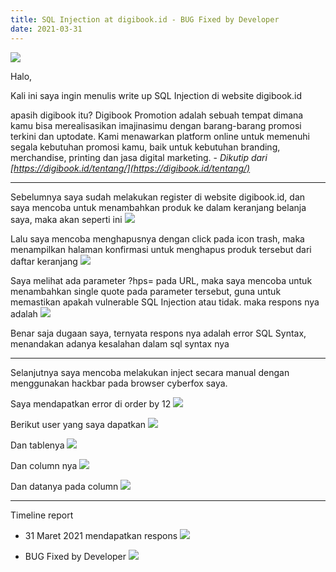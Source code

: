 ```yaml
---
title: SQL Injection at digibook.id - BUG Fixed by Developer
date: 2021-03-31
---
```


![](https://competent-cori-57d622.netlify.app/digibook/Screenshot_11.png)

Halo,

Kali ini saya ingin menulis write up SQL Injection di website digibook.id

apasih digibook itu? 
Digibook Promotion adalah sebuah tempat dimana kamu bisa merealisasikan imajinasimu dengan barang-barang promosi terkini dan uptodate. Kami menawarkan platform online untuk memenuhi segala kebutuhan promosi kamu, baik untuk kebutuhan branding, merchandise, printing dan jasa digital marketing. - *Dikutip dari [https://digibook.id/tentang/](https://digibook.id/tentang/)*

___

Sebelumnya saya sudah melakukan register di website digibook.id, dan saya mencoba untuk menambahkan produk ke dalam keranjang belanja saya, maka akan seperti ini
![](https://competent-cori-57d622.netlify.app/digibook/Screenshot_12.png)

Lalu saya mencoba menghapusnya dengan click pada icon trash, maka menampilkan halaman konfirmasi untuk menghapus produk tersebut dari daftar keranjang
![](https://competent-cori-57d622.netlify.app/digibook/Screenshot_13.png)

Saya melihat ada parameter ?hps= pada URL, maka saya mencoba untuk menambahkan single quote pada parameter tersebut, guna untuk memastikan apakah vulnerable SQL Injection atau tidak. maka respons nya adalah
![](https://competent-cori-57d622.netlify.app/digibook/Screenshot_14.png)

Benar saja dugaan saya, ternyata respons nya adalah error SQL Syntax, menandakan adanya kesalahan dalam sql syntax nya

___

Selanjutnya saya mencoba melakukan inject secara manual dengan menggunakan hackbar pada browser cyberfox saya.

Saya mendapatkan error di order by 12
![](https://competent-cori-57d622.netlify.app/digibook/Screenshot_15.png)

Berikut user yang saya dapatkan
![](https://competent-cori-57d622.netlify.app/digibook/Screenshot_17.png)

Dan tablenya
![](https://competent-cori-57d622.netlify.app/digibook/Screenshot_18.png)

Dan column nya
![](https://competent-cori-57d622.netlify.app/digibook/Screenshot_19.png)

Dan datanya pada column
![](https://competent-cori-57d622.netlify.app/digibook/000013.png)

___

Timeline report

- 31 Maret 2021 mendapatkan respons
![](https://competent-cori-57d622.netlify.app/digibook/IMG_20210404_114849.jpg)

- BUG Fixed by Developer
![](https://competent-cori-57d622.netlify.app/digibook/Screenshot_29.png)


